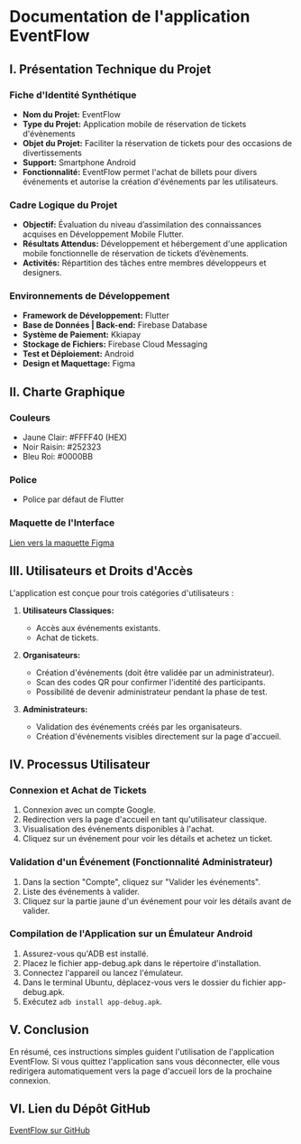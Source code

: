 # Documentation de l'application EventFlow

## I. Présentation Technique du Projet

### Fiche d'Identité Synthétique
- **Nom du Projet:** EventFlow
- **Type du Projet:** Application mobile de réservation de tickets d'évènements
- **Objet du Projet:** Faciliter la réservation de tickets pour des occasions de divertissements
- **Support:** Smartphone Android
- **Fonctionnalité:** EventFlow permet l'achat de billets pour divers événements et autorise la création d'événements par les utilisateurs.

### Cadre Logique du Projet
- **Objectif:** Évaluation du niveau d’assimilation des connaissances acquises en Développement Mobile Flutter.
- **Résultats Attendus:** Développement et hébergement d'une application mobile fonctionnelle de réservation de tickets d’évènements.
- **Activités:** Répartition des tâches entre membres développeurs et designers.

### Environnements de Développement
- **Framework de Développement:** Flutter
- **Base de Données | Back-end:** Firebase Database
- **Système de Paiement:** Kkiapay
- **Stockage de Fichiers:** Firebase Cloud Messaging
- **Test et Déploiement:** Android
- **Design et Maquettage:** Figma

## II. Charte Graphique

### Couleurs
- Jaune Clair: #FFFF40 (HEX)
- Noir Raisin: #252323
- Bleu Roi: #0000BB

### Police
- Police par défaut de Flutter

### Maquette de l'Interface
[Lien vers la maquette Figma](https://www.figma.com/file/V8scI3RQb2d6Nkln3ZKH1W/EventFlow?type=design&node-id=0%3A1&mode=design&t=MuZRyWqvD9dHwQ8z-1)

## III. Utilisateurs et Droits d'Accès

L'application est conçue pour trois catégories d'utilisateurs :

1. **Utilisateurs Classiques:**
   - Accès aux événements existants.
   - Achat de tickets.

2. **Organisateurs:**
   - Création d'événements (doit être validée par un administrateur).
   - Scan des codes QR pour confirmer l'identité des participants.
   - Possibilité de devenir administrateur pendant la phase de test.

3. **Administrateurs:**
   - Validation des événements créés par les organisateurs.
   - Création d'événements visibles directement sur la page d'accueil.

## IV. Processus Utilisateur

### Connexion et Achat de Tickets
1. Connexion avec un compte Google.
2. Redirection vers la page d'accueil en tant qu'utilisateur classique.
3. Visualisation des événements disponibles à l'achat.
4. Cliquez sur un événement pour voir les détails et achetez un ticket.

### Validation d'un Événement (Fonctionnalité Administrateur)
1. Dans la section "Compte", cliquez sur "Valider les événements".
2. Liste des événements à valider.
3. Cliquez sur la partie jaune d'un événement pour voir les détails avant de valider.

### Compilation de l'Application sur un Émulateur Android
1. Assurez-vous qu'ADB est installé.
2. Placez le fichier app-debug.apk dans le répertoire d'installation.
3. Connectez l'appareil ou lancez l'émulateur.
4. Dans le terminal Ubuntu, déplacez-vous vers le dossier du fichier app-debug.apk.
5. Exécutez `adb install app-debug.apk`.

## V. Conclusion
En résumé, ces instructions simples guident l'utilisation de l'application EventFlow. Si vous quittez l'application sans vous déconnecter, elle vous redirigera automatiquement vers la page d'accueil lors de la prochaine connexion.

## VI. Lien du Dépôt GitHub
[EventFlow sur GitHub](https://github.com/deodat04/EventFlow-Mobile_App)
